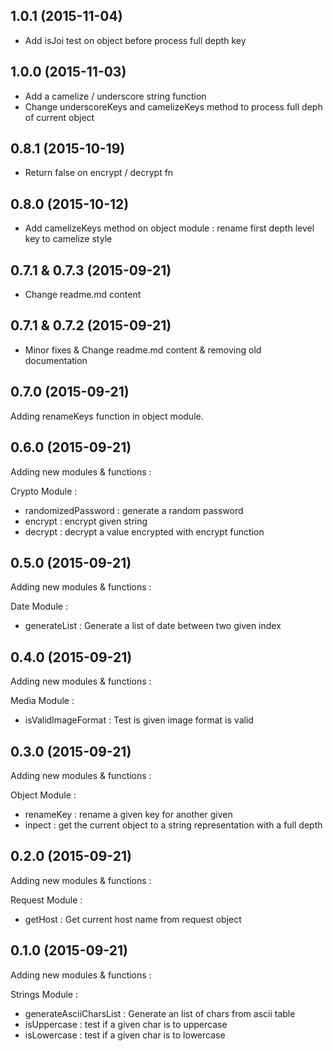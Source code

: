 ## 1.0.1 (2015-11-04)

- Add isJoi test on object before process full depth key

## 1.0.0 (2015-11-03)

- Add a camelize / underscore string function 
- Change underscoreKeys and camelizeKeys method to process full deph of current object

## 0.8.1 (2015-10-19)

- Return false on encrypt / decrypt fn

## 0.8.0 (2015-10-12)

- Add camelizeKeys method on object module : rename first depth level key to camelize style

## 0.7.1 & 0.7.3 (2015-09-21)

- Change readme.md content

## 0.7.1 & 0.7.2 (2015-09-21)

- Minor fixes & Change readme.md content & removing old documentation

## 0.7.0 (2015-09-21)

Adding renameKeys function in object module.

## 0.6.0 (2015-09-21)

Adding new modules & functions :

Crypto Module : 
- randomizedPassword : generate a random password
- encrypt : encrypt given string
- decrypt : decrypt a value encrypted with encrypt function

## 0.5.0 (2015-09-21)

Adding new modules & functions :

Date Module : 

- generateList : Generate a list of date between two given index

## 0.4.0 (2015-09-21)

Adding new modules & functions :

Media Module : 

- isValidImageFormat : Test is given image format is valid

## 0.3.0 (2015-09-21)

Adding new modules & functions :

Object Module : 

- renameKey : rename a given key for another given
- inpect : get the current object to a string representation with a full depth

## 0.2.0 (2015-09-21)

Adding new modules & functions :

Request Module : 

- getHost : Get current host name from request object

## 0.1.0 (2015-09-21)

Adding new modules & functions :

Strings Module : 
- generateAsciiCharsList : Generate an list of chars from ascii table
- isUppercase : test if a given char is to uppercase
- isLowercase : test if a given char is to lowercase

